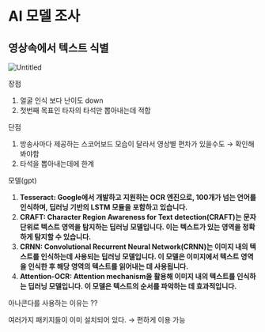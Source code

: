 # AI 모델 조사

## 영상속에서 텍스트 식별

![Untitled](https://prod-files-secure.s3.us-west-2.amazonaws.com/02bad30a-e9d2-4f97-94a4-c526534dc4ec/08330a21-9e49-4cc4-a720-a98f8c8be868/Untitled.png)

장점

1. 얼굴 인식 보다 난이도 down
2. 첫번째 목표인 타자의 타석만 뽑아내는데 적합

단점

1. 방송사마다 제공하는 스코어보드 모습이 달라서 영상별 편차가 있을수도 → 확인해봐야함
2. 타석을 뽑아내는데에 한계 

모델(gpt)

1. **Tesseract: Google에서 개발하고 지원하는 OCR 엔진으로, 100개가 넘는 언어를 인식하며, 딥러닝 기반의 LSTM 모듈을 포함하고 있습니다.**
2. **CRAFT: Character Region Awareness for Text detection(CRAFT)는 문자 단위로 텍스트 영역을 탐지하는 딥러닝 모델입니다. 이는 텍스트가 있는 영역을 정확하게 탐지할 수 있습니다.**
3. **CRNN: Convolutional Recurrent Neural Network(CRNN)는 이미지 내의 텍스트를 인식하는데 사용되는 딥러닝 모델입니다. 이 모델은 이미지에서 텍스트 영역을 인식한 후 해당 영역의 텍스트를 읽어내는 데 사용됩니다.**
4. **Attention-OCR: Attention mechanism을 활용해 이미지 내의 텍스트를 인식하는 딥러닝 모델입니다. 이 모델은 텍스트의 순서를 파악하는 데 효과적입니다.**

아나콘다를 사용하는 이유는 ??  

여러가지 패키지들이 이미 설치되어 있다. → 편하게 이용 가능
